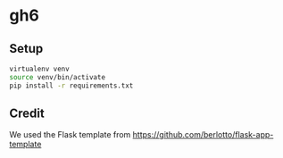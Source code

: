 # gh6


## Setup
```sh
virtualenv venv
source venv/bin/activate
pip install -r requirements.txt
```

## Credit
We used the Flask template from https://github.com/berlotto/flask-app-template
